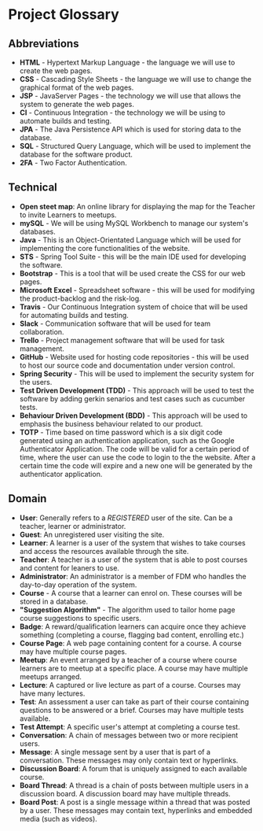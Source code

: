 
# Project Glossary

## Abbreviations
- **HTML** - Hypertext Markup Language - the language we will use to create the web pages.
- **CSS** - Cascading Style Sheets - the language we will use to change the graphical format of the web pages.
- **JSP** - JavaServer Pages - the technology we will use that allows the system to generate the web pages.
- **CI** - Continuous Integration - the technology we will be using to automate builds and testing.
- **JPA** - The Java Persistence API which is used for storing data to the database. 
- **SQL** - Structured Query Language, which will be used to implement the database for the software product.
- **2FA** - Two Factor Authentication.

## Technical


- **Open steet map**: An online library for displaying the map for the Teacher to invite Learners to meetups. 
- **mySQL** - We will be using MySQL Workbench to manage our system's databases. 
- **Java** - This is an Object-Orientated Language which will be used for implementing the core functionalities of the website. 
- **STS** - Spring Tool Suite - this will be the main IDE used for developing the software. 
- **Bootstrap** - This is a tool that will be used create the CSS for our web pages. 
- **Microsoft Excel** - Spreadsheet software - this will be used for modifying the product-backlog and the risk-log. 
- **Travis** - Our Continuous Integration system of choice that will be used for automating builds and testing.
- **Slack** - Communication software that will be used for team collaboration. 
- **Trello** - Project management software that will be used for task management.
- **GitHub** - Website used for hosting code repositories - this will be used to host our source code and documentation under version control.
- **Spring Security** - This will be used to implement the security system for the users. 
- **Test Driven Development (TDD)** - This approach will be used to test the software by adding gerkin senarios and test cases such as cucumber tests. 
- **Behaviour Driven Development (BDD)** - This approach will be used to emphasis the business behaviour related to our product. 
- **TOTP** - Time based on time password which is a six digit code generated using an authentication application, such as the  Google Authenticator Application. The code will be valid for a certain period of time, where the user can use the code to login to the the website. After a certain time the code will expire and a new one will be generated by the authenticator application.
  
## Domain
- **User**: Generally refers to a _REGISTERED_ user of the site. Can be a teacher, learner or administrator.
- **Guest**: An unregistered user visiting the site.
- **Learner**: A learner is a user of the system that wishes to take courses and access the resources available through the site.
- **Teacher**: A teacher is a user of the system that is able to post courses and content for leaners to use.
- **Administrator**: An administrator is a member of FDM who handles the day-to-day operation of the system.
- **Course** - A course that a learner can enrol on. These courses will be stored in a database.
- **"Suggestion Algorithm"** - The algorithm used to tailor home page course suggestions to specific users.
- **Badge**: A reward/qualification learners can acquire once they achieve something (completing a course, flagging bad content, enrolling etc.)
- **Course Page**: A web page containing content for a course. A course may have multiple course pages.
- **Meetup**: An event arranged by a teacher of a course where course learners are to meetup at a specific place. A course may have multiple meetups arranged.
- **Lecture**: A captured or live lecture as part of a course. Courses may have many lectures.
- **Test**: An assessment a user can take as part of their course containing questions to be answered or a brief. Courses may have multiple tests available.
- **Test Attempt**: A specific user's attempt at completing a course test.
- **Conversation**: A chain of messages between two or more recipient users.
- **Message**: A single message sent by a user that is part of a conversation. These messages may only contain text or hyperlinks.
- **Discussion Board**: A forum that is uniquely assigned to each available course.
- **Board Thread**: A thread is a chain of posts between multiple users in a discussion board. A discussion board may have multiple threads.
- **Board Post**: A post is a single message within a thread that was posted by a user. These messages may contain text, hyperlinks and embedded media (such as videos).

